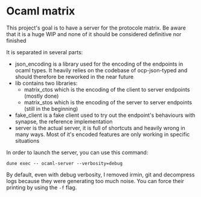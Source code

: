 # Ocaml matrix

This project's goal is to have a server for the protocole matrix.
Be aware that it is a huge WIP and none of it should be considered definitive
nor finished

It is separated in several parts:
- json_encoding is a library used for the encoding of the endpoints in ocaml
  types. It heavily relies on the codebase of ocp-json-typed and should
  therefore be reworked in the near future
- lib contains two libraries:
  - matrix_ctos which is the encoding of the client to server endpoints (mostly
    done)
  - matrix_stos which is the encoding of the server to server endpoints (still
    in the beginning)
- fake_client is a fake client used to try out the endpoint's behaviours with
  synapse, the reference implementation
- server is the actual server, it is full of shortcuts and heavily wrong in many
  ways. Most of it's encoded features are only working in specific situations

In order to launch the server, you can use this command:

```dune exec -- ocaml-server --verbosity=debug```

By default, even with debug verbosity, I removed irmin, git and decompress logs
because they were generating too much noise. You can force their printing by
using the `-f` flag.
